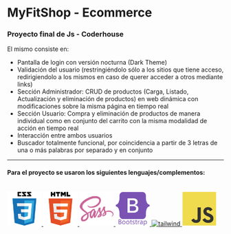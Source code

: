# MyFitShop - Ecommerce
### Proyecto final de Js - Coderhouse

El mismo consiste en:

- Pantalla de login con versión nocturna (Dark Theme)
- Validación del usuario (restringiéndolo sólo a los sitios que tiene acceso, redirigiendolo a los mismos en caso de querer acceder a otros mediante links)
- Sección Administrador: CRUD de productos (Carga, Listado, Actualización y eliminación de productos) en web dinámica con modificaciones sobre la misma página en tiempo real
- Sección Usuario: Compra y eliminación de productos de manera individual como en conjunto del carrito con la misma modalidad de acción en tiempo real
- Interacción entre ambos usuarios
- Buscador totalmente funcional, por coincidencia a partir de 3 letras de una o más palabras por separado y en conjunto
---

#### Para el proyecto se usaron los siguientes lenguajes/complementos:<br><br>

<p align="left"> <a href="https://www.w3schools.com/css/" target="_blank" rel="noreferrer"> 
  <img src="https://raw.githubusercontent.com/devicons/devicon/master/icons/css3/css3-original-wordmark.svg" alt="css3" width="80" height="80"/> </a> 
  <a href="https://www.w3.org/html/" target="_blank" rel="noreferrer"> 
    <img src="https://raw.githubusercontent.com/devicons/devicon/master/icons/html5/html5-original-wordmark.svg" alt="html5" width="80" height="80"/> </a> 
  <a href="https://sass-lang.com" target="_blank" rel="noreferrer"> 
    <img src="https://raw.githubusercontent.com/devicons/devicon/master/icons/sass/sass-original.svg" alt="sass" width="80" height="80"/> </a>  
  <a href="https://getbootstrap.com" target="_blank" rel="noreferrer"> 
    <img src="https://raw.githubusercontent.com/devicons/devicon/master/icons/bootstrap/bootstrap-plain-wordmark.svg" alt="bootstrap" width="80" height="80"/> </a> 
  <a href="https://tailwindcss.com/" target="_blank" rel="noreferrer"> 
    <img src="https://www.vectorlogo.zone/logos/tailwindcss/tailwindcss-icon.svg" alt="tailwind" width="80" height="80"/> </a> 
  <a href="https://developer.mozilla.org/en-US/docs/Web/JavaScript" target="_blank" rel="noreferrer"> 
    <img src="https://raw.githubusercontent.com/devicons/devicon/master/icons/javascript/javascript-original.svg" alt="javascript" width="80" height="80"/> </a></p>
